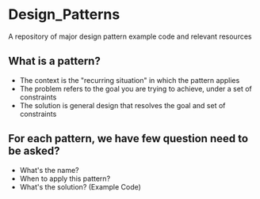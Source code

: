 # Design_Patterns
A repository of major design pattern example code and relevant resources 

## What is a pattern?
- The context is the "recurring situation" in which the pattern applies
- The problem refers to the goal you are trying to achieve, under a set of constraints
- The solution is general design that resolves the goal and set of constraints


## For each pattern, we have few question need to be asked?

- What's the name?
- When to apply this pattern? 
- What's the solution? (Example Code)